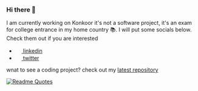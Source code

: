 ### Hi there 👋

I am currently working on Konkoor it's not a software project, it's an exam for college entrance in my home country 📚.
I will put some socials below. Check them out if you are interested

<ul>
<li><a href="https://www.linkedin.com/in/mahdi-tajik-318b9925b" > <img height="16" width="16" src="https://cdn.simpleicons.org/linkedin" /> linkedin </a></li>
<li><a href="https://www.twitter.com/mahdithedev"> <img height="16" width="16" src="https://cdn.simpleicons.org/twitter" /> twitter </a></li>
</ul>

wnat to see a coding project? check out my [latest repository](https://github.com/mahdithedev/snake)

  
[![Readme Quotes](https://quotes-github-readme.vercel.app/api?type=horizontal&theme=dark)](https://github.com/piyushsuthar/github-readme-quotes)
